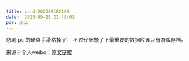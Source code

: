 ```yaml
---
title: card-202309182109
date:  2023-09-18 21:48:03
pos: 浙江
---
```

悲剧 pc 的硬盘手滑格掉了<span class="url-icon"><img alt=[笑cry] src="https://h5.sinaimg.cn/m/emoticon/icon/default/d_xiaoku-f2bd11b506.png" style="width:1em; height:1em;" /></span> 不过仔细想了下最重要的数据应该只有游戏存档。 

来源于个人weibo：[原文链接](https://m.weibo.cn/status/NjU6OdrWS?mblogid=NjU6OdrWS)